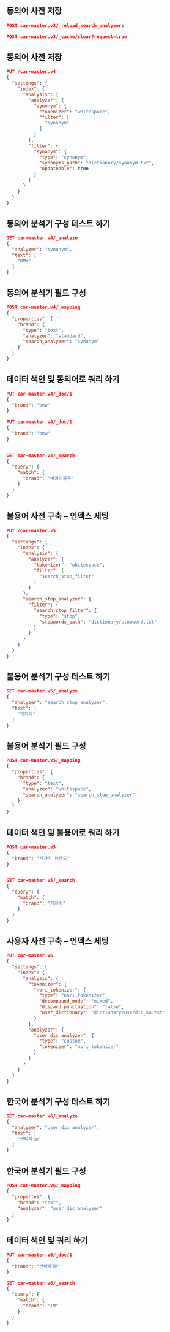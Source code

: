 동의어 사전 저장
-------------
```json lines
POST car-master.v3/_reload_search_analyzers
```
```json lines
POST car-master.v3/_cache/clear?request=true
```

동의어 사전 저장
-------------
```json lines
PUT /car-master.v4
{
  "settings": {
    "index": {
      "analysis": {
        "analyzer": {
          "synonym": {
            "tokenizer": "whitespace",
            "filter": [
              "synonym"
            ]
          }
        },
        "filter": {
          "synonym": {
            "type": "synonym",
            "synonyms_path": "dictionary/synonym.txt",
            "updateable": true
          }
        }
      }
    }
  }
}
```

동의어 분석기 구성 테스트 하기 
-------------
```json lines
GET car-master.v4/_analyze
{
  "analyzer": "synonym",
  "text": [
    "BMW"
  ]
}
```

동의어 분석기 필드 구성
-------------
```json lines
POST car-master.v4/_mapping
{
  "properties": {
    "brand": {
      "type": "text",
      "analyzer": "standard",
      "search_analyzer": "synonym"
    }
  }
}
```

데이터 색인 및 동의어로 쿼리 하기
-------------
```json lines
PUT car-master.v4/_doc/1
{
  "brand": "bmw"
}
```
```json lines
PUT car-master.v4/_doc/1
{
  "brand": "bmw"
}
```
```json lines

GET car-master.v4/_search
{
  "query": {
    "match": {
      "brand": "비엠더블유"
    }
  }
}
```

불용어 사전 구축 – 인덱스 세팅
-------------
```json lines
PUT /car-master.v5
{
  "settings": {
    "index": {
      "analysis": {
        "analyzer": {
          "tokenizer": "whitespace",
          "filter": [
            "search_stop_filter"
          ]
        }
      },
      "search_stop_analyzer": {
        "filter": {
          "search_stop_filter": {
            "type": "stop",
            "stopwords_path": "dictionary/stopword.txt"
          }
        }
      }
    }
  }
}
```

불용어 분석기 구성 테스트 하기 
-------------
```json lines
GET car-master.v5/_analyze
{
  "analyzer": "search_stop_analyzer",
  "text": [
    "개자식"
  ]
}
```

불용어 분석기 필드 구성 
-------------
```json lines
POST car-master.v5/_mapping
{
  "properties": {
    "brand": {
      "type": "text",
      "analyzer": "whitespace",
      "search_analyzer": "search_stop_analyzer"
    }
  }
}
```

데이터 색인 및 불용어로 쿼리 하기
-------------
```json lines
POST car-master.v5
{
  "brand": "개자식 브랜드"
}
```
```json lines

GET car-master.v5/_search
{
  "query": {
    "match": {
      "brand": "개자식"
    }
  }
}
```

사용자 사전 구축 – 인덱스 세팅
-------------
```json lines
PUT car-master.v6
{
  "settings": {
    "index": {
      "analysis": {
        "tokenizer": {
          "nori_tokenizer": {
            "type": "nori_tokenizer",
            "decompound_mode": "mixed",
            "discard_punctuation": "false",
            "user_dictionary": "dictionary/userdic_ko.txt"
          }
        },
        "analyzer": {
          "user_dic_analyzer": {
            "type": "custom",
            "tokenizer": "nori_tokenizer"
          }
        }
      }
    }
  }
}
```

한국어 분석기 구성 테스트 하기 
-------------
```json lines
GET car-master.v6/_analyze
{
  "analyzer": "user_dic_analyzer",
  "text": [
    "싼타페tm"
  ]
}
```

한국어 분석기 필드 구성
-------------
```json lines
POST car-master.v6/_mapping
{
  "propertes": {
    "brand": "text",
    "analyzer": "user_dic_analyzer"
  }
}
```

데이터 색인 및 쿼리 하기
-------------
```json lines
PUT car-master.v6/_doc/1
{
  "brand": "싼타페TM"
}
```
```json lines
GET car-master.v6/_search
{
  "query": {
    "match": {
      "brand": "TM"
    }
  }
}
```

